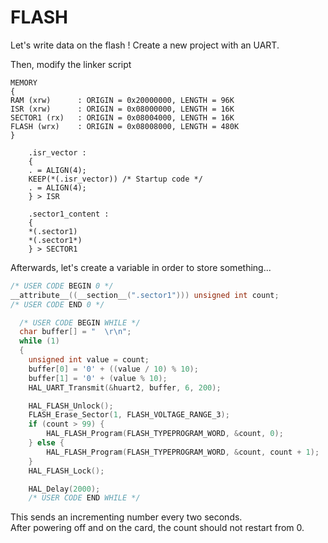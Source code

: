 FLASH
=====

Let's write data on the flash !
Create a new project with an UART.

Then, modify the linker script

```
MEMORY
{
RAM (xrw)      : ORIGIN = 0x20000000, LENGTH = 96K
ISR (xrw)      : ORIGIN = 0x08000000, LENGTH = 16K
SECTOR1 (rx)   : ORIGIN = 0x08004000, LENGTH = 16K
FLASH (wrx)    : ORIGIN = 0x08008000, LENGTH = 480K
}
```

```
    .isr_vector :
    {
    . = ALIGN(4);
    KEEP(*(.isr_vector)) /* Startup code */
    . = ALIGN(4);
    } > ISR

    .sector1_content :
    {
    *(.sector1)
    *(.sector1*)
    } > SECTOR1
```

Afterwards, let's create a variable in order to store something...

```c
/* USER CODE BEGIN 0 */
__attribute__((__section__(".sector1"))) unsigned int count;
/* USER CODE END 0 */
```

```c
  /* USER CODE BEGIN WHILE */
  char buffer[] = "  \r\n";
  while (1)
  {
    unsigned int value = count;
    buffer[0] = '0' + ((value / 10) % 10);
    buffer[1] = '0' + (value % 10);
    HAL_UART_Transmit(&huart2, buffer, 6, 200);

    HAL_FLASH_Unlock();
    FLASH_Erase_Sector(1, FLASH_VOLTAGE_RANGE_3);
    if (count > 99) {
        HAL_FLASH_Program(FLASH_TYPEPROGRAM_WORD, &count, 0);
    } else {
        HAL_FLASH_Program(FLASH_TYPEPROGRAM_WORD, &count, count + 1);
    }
    HAL_FLASH_Lock();

    HAL_Delay(2000);
    /* USER CODE END WHILE */
```

This sends an incrementing number every two seconds.  
After powering off and on the card, the count should not restart from 0.
